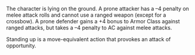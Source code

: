 The character is lying on the ground. A prone attacker has a –4 penalty on melee attack rolls and cannot use a ranged weapon (except for a crossbow). A prone defender gains a +4 bonus to Armor Class against ranged attacks, but takes a –4 penalty to AC against melee attacks.

Standing up is a move-equivalent action that provokes an attack of opportunity.

